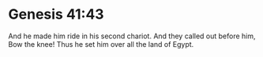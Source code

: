 # Genesis 41:43

And he made him ride in his second chariot. And they called out before him, Bow the knee! Thus he set him over all the land of Egypt.
